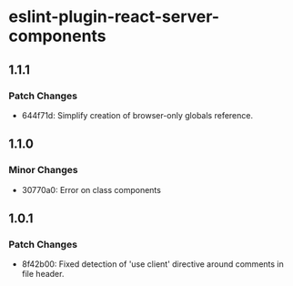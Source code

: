 # eslint-plugin-react-server-components

## 1.1.1

### Patch Changes

- 644f71d: Simplify creation of browser-only globals reference.

## 1.1.0

### Minor Changes

- 30770a0: Error on class components

## 1.0.1

### Patch Changes

- 8f42b00: Fixed detection of 'use client' directive around comments in file header.
